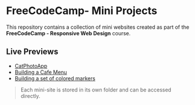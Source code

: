 # FreeCodeCamp- Mini Projects

This repository contains a collection of mini websites created as part of the **FreeCodeCamp - Responsive Web Design** course.

##  Live Previews
- [CatPhotoApp](https://alexandra-lupu.github.io/FreeCodeCamp-Courses/cat-photo-app/)
- [Building a Cafe Menu](https://alexandra-lupu.github.io/FreeCodeCamp-Courses/building-a-cafe-menu/)
- [Building a set of colored markers](https://alexandra-lupu.github.io/FreeCodeCamp-Courses/building-a-set-of-colored-markers/)

> Each mini-site is stored in its own folder and can be accessed directly.

